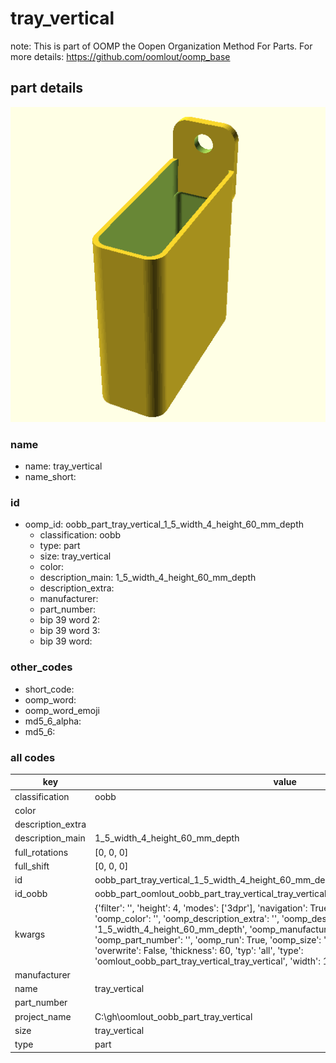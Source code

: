 # tray_vertical  

note: This is part of OOMP the Oopen Organization Method For Parts. For more details: https://github.com/oomlout/oomp_base

##  part details
  

[![](3dpr.png)](3dpr.png)





### name
* name: tray_vertical
* name_short: 
### id
* oomp_id: oobb_part_tray_vertical_1_5_width_4_height_60_mm_depth
  * classification: oobb
  * type: part
  * size: tray_vertical
  * color: 
  * description_main: 1_5_width_4_height_60_mm_depth
  * description_extra: 
  * manufacturer: 
  * part_number: 
  * bip 39 word 2: 
  * bip 39 word 3: 
  * bip 39 word: 

### other_codes
* short_code: 
* oomp_word: 
* oomp_word_emoji 
* md5_6_alpha: 
* md5_6: 









### all codes 
| key | value |  
| --- | --- |  
| classification | oobb |  
| color |  |  
| description_extra |  |  
| description_main | 1_5_width_4_height_60_mm_depth |  
| full_rotations | [0, 0, 0] |  
| full_shift | [0, 0, 0] |  
| id | oobb_part_tray_vertical_1_5_width_4_height_60_mm_depth |  
| id_oobb | oobb_part_oomlout_oobb_part_tray_vertical_tray_vertical_1_5_width_4_height_60_mm_depth |  
| kwargs | {'filter': '', 'height': 4, 'modes': ['3dpr'], 'navigation': True, 'oomp_classification': 'oobb', 'oomp_color': '', 'oomp_description_extra': '', 'oomp_description_main': '1_5_width_4_height_60_mm_depth', 'oomp_manufacturer': '', 'oomp_mode': 'oobb', 'oomp_part_number': '', 'oomp_run': True, 'oomp_size': 'tray_vertical', 'oomp_type': 'part', 'overwrite': False, 'thickness': 60, 'typ': 'all', 'type': 'oomlout_oobb_part_tray_vertical_tray_vertical', 'width': 1.5} |  
| manufacturer |  |  
| name | tray_vertical |  
| part_number |  |  
| project_name | C:\gh\oomlout_oobb_part_tray_vertical |  
| size | tray_vertical |  
| type | part |  
